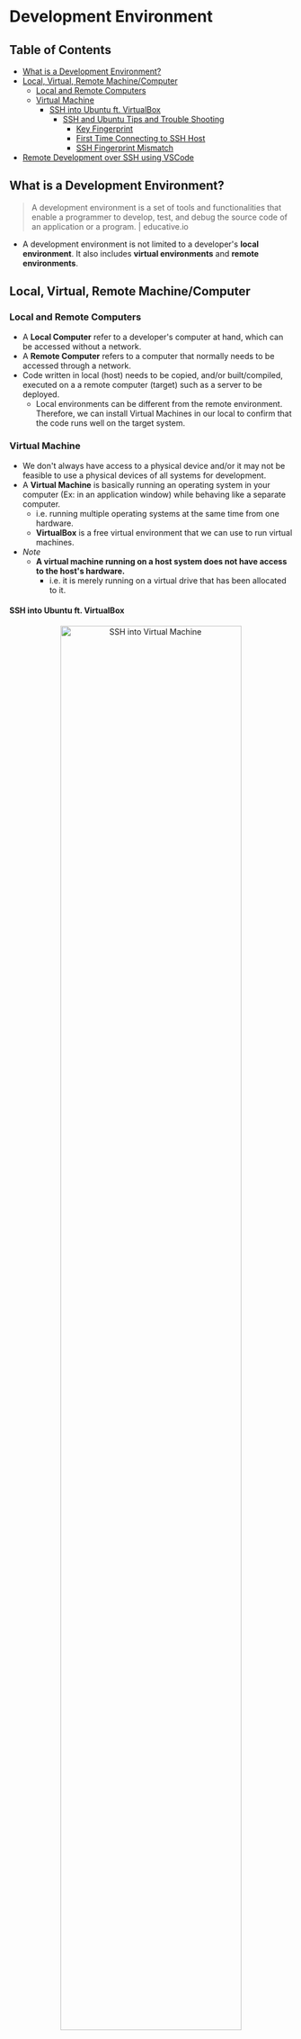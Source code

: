 # Development Environment

## Table of Contents
- [What is a Development Environment?](#what-is-a-development-environment)
- [Local, Virtual, Remote Machine/Computer](#local-virtual-remote-machinecomputer)
  - [Local and Remote Computers](#local-and-remote-computers)
  - [Virtual Machine](#virtual-machine)
    - [SSH into Ubuntu ft. VirtualBox](#ssh-into-ubuntu-ft-virtualbox)
      - [SSH and Ubuntu Tips and Trouble Shooting](#ssh-and-ubuntu-tips-and-trouble-shooting)
        - [Key Fingerprint](#key-fingerprint)
        - [First Time Connecting to SSH Host](#first-time-connecting-to-ssh-host)
        - [SSH Fingerprint Mismatch](#ssh-fingerprint-mismatch)
- [Remote Development over SSH using VSCode](#remote-development-over-ssh-using-vscode)

## What is a Development Environment?
> A development environment is a set of tools and functionalities that enable a programmer to develop, test, and debug the source code of an application or a program. | educative.io

- A development environment is not limited to a developer's **local environment**. It also includes **virtual environments** and **remote environments**.

## Local, Virtual, Remote Machine/Computer
### Local and Remote Computers
- A **Local Computer** refer to a developer's computer at hand, which can be accessed without a network.
- A **Remote Computer** refers to a computer that normally needs to be accessed through a network.
- Code written in local (host) needs to be copied, and/or built/compiled, executed on a a remote computer (target) such as a server to be deployed.
  - Local environments can be different from the remote environment. Therefore, we can install Virtual Machines in our local to confirm that the code runs well on the target system.
### Virtual Machine
- We don't always have access to a physical device and/or it may not be feasible to use a physical devices of all systems for development.
- A **Virtual Machine** is basically running an operating system in your computer (Ex: in an application window) while behaving like a separate computer.
  - i.e. running multiple operating systems at the same time from one hardware.
  - **VirtualBox** is a free virtual environment that we can use to run virtual machines.
- _Note_
  - **A virtual machine running on a host system does not have access to the host's hardware.**
    - i.e. it is merely running on a virtual drive that has been allocated to it.
#### SSH into Ubuntu ft. VirtualBox
<p align="center">
  <img src="https://github.com/Kakamotobi/Learned/blob/main/Development%20Environment/refImg/virtual-machine-ssh-connection.png" alt="SSH into Virtual Machine" width="80%" />
</p>

- In VirtualBox, setup a virtual machine with the desired settings.
  - Insert an Ubuntu disk image file(iso) in the virtual CD drive. Run the VM.
- Setup SSH to communicate between the VM and localhost computer.
  - **Install an SSH server on the VM**: `$ sudo apt install openssh-server`
    - Check SSH install status: `$ sudo systemctl status ssh`
    - If status is inactive, enable SSH: `$ sudo systemctl enable ssh --now`
  - **Open an SSH port on the VM**.
    - Check if firewall is enabled: `$ sudo ufw status`
    - If firewall is enabled, allow SSH for firewall: `$ sudo ufw allow ssh`
    - Port 22 is open for SSHD by default.
      - Check which ports are open on system: `$ sudo lsof -i -P -n | grep LISTEN`
  - **Add the SSH connection to VirtualBox Network Settings**.
    - VM should be attached to NAT.
    - Advanced &rarr; **Port Forwarding** &rarr; Add SSH Connection
      - Name: ssh (name of this port forwarding rule)
      - Protocol: TCP
      - Host Port: 2222 (any unused port greater than 1000)
      - Guest Port: 22
        - The port that the sshd server will be listening on for connections.
      - Host IP: 127.0.0.1 (localhost)
      - Guest IP: 10.0.2.15
    - Basically, only TCP packets coming to the VM from 127.0.0.1 (host) in the local network will be redirected to 10.0.2.15.
  - **Install SSH client on host**.
    - SSH is built into Terminal on MacOS.
  - **Start SSH Session with the guest OS from host**: `$ ssh -p 2222 ubuntuLoginUsername@localhost`
    - *Important: the remote host is set to "localhost" or "127.0.0.1" here because the VM we're trying to connect to is on local, which is then redirected to "10.0.2.15" as specified above. If instead of a VM, we need to connect to a remote server, this should be the IP address or domain name of that remote server.*
    - Enter password (Ubuntu user).
    - You have an SSH connection into the Ubuntu VM now.
    - On remote, use `chmod` to modify access/permission for files/directories.
      - Check access mode for directory: `$ stat directory`
  - ***Optional but recommended:***
    - Use **SSH key-based authentication** instead of using username and password.
      - Generate a pair of SSH keys from the SSH client machine: `$ ssh-keygen -t rsa`
        - This creates two keys `id_rsa.pub` and `id_rsa` at `~/.ssh`.
        - Keep the private key on the SSH client machine.
        - Move the public key to the SSH server machine: `ssh-copy-id remote_host`
          - The public key will be copied to the remote's authorized keys file.
      - When trying to connect, the server uses the public key to generate a message that the client can read using the private key. Then, the client sends an appropriate message to the server, which the server checks and then starts the connection.
    - Disable password only authentication.
      - Open the SSHD configuration file at `/etc/ssh/sshd_config` and set `PasswordAuthentication no`.
      - Reload the SSH daemon: `$ sudo systemctl reload ssh`.
##### SSH and Ubuntu Tips and Trouble Shooting
- `man sshd` for more information.
###### Key Fingerprint
- Each host has its own unique key, which is used to identify itself to clients trying to connect to it.
- When a client attempts to connect, the host presents its public host key.
  - The host usually stores it in its `/etc/ssh/ssh_host.pub` file.
- The client compares that key against its list of keys in its own database(file) to verify that everything's the same.
###### First Time Connecting to SSH Host
- The purpose is to check if you agree to use the specified key fingerprint to connect.
- If `yes`, type in password of the host account.
  - If the login was successful, the key fingerprint is saved in the `~/.ssh/known_hosts` file and won't ask again.
- Example
  ```zsh
  The authenticity of host '<host>' can't be established.
  ED25519 key fingerprint is <key fingerprint>.
  This key is not known by any other names
  Are you sure you want to continue connecting (yes/no/[fingerprint])? yes
  Warning: Permanently added '<host>' (ED25519) to the list of known hosts.
  <username>@localhost's password: 
  ```
###### SSH Fingerprint Mismatch
- This occurs when the key fingerprint that the host presented and the key fingerprint that the client has saved in its list of SSHs does not match.
- Possible Causes
  - SSH was re-installed.
  - You tried to connect to a different machine at the same IP (Ex: connecting through a load balancer).
  - You are being attacked by a man-in-the-middle attack, in which is intercepting and rerouting your SSH connection to a different host of their own.
- Example
  ```zsh
  @@@@@@@@@@@@@@@@@@@@@@@@@@@@@@@@@@@@@@@@@@@@@@@@@@@@@@@@@@@
  @    WARNING: REMOTE HOST IDENTIFICATION HAS CHANGED!     @
  @@@@@@@@@@@@@@@@@@@@@@@@@@@@@@@@@@@@@@@@@@@@@@@@@@@@@@@@@@@
  IT IS POSSIBLE THAT SOMEONE IS DOING SOMETHING NASTY!
  Someone could be eavesdropping on you right now (man-in-the-middle attack)!
  It is also possible that the RSA host key has just been changed.
  The fingerprint for the ED25519 key sent by the remote host is
  <fingerprint presented by remote host>
  Please contact your system administrator.
  Add correct host key in /home/.../.ssh/known_hosts to get rid of this message.
  Offending key in /home/.../.ssh/known_hosts:1
  RSA host key for review_server has changed and you have requested strict checking.
  Host key verification failed.
  fatal: The remote end hung up unexpectedly
  error: Cannot fetch platform/bionic
  ```

## Remote Development over SSH using VSCode
- Editting and debugging on a remote machine from local using VSCode.
### Process
- Install the "Remote - SSH" VSCode extension.
- Use the Remote Status bar (bottom left corner in VSCode) for quick Remote - SSH commands.
  - Click "Connect to Host..." and type in "remote_username@remote_host".
  - Or, set an SSH config file `~/.ssh/config`.
    ```
    Host alias/abbreviation for SSH server (remote)
      HostName ip address or domain name of remote
      User username on remote
      Port 2222
    ```
### Some Troubleshooting
- Specify port number in `~/.ssh/config`.
- VSCode `settings.json`
  - Increase connect timeout: `"remote.SSH.connectTimeout": 60`
  - Specify platform for particular host: `"remote.SSH.remotePlatform": { "ubuntu-VirtualBox": "linux" }"`
  - Check if VSCode is waiting on a prompt: `"remote.SSH.showLoginTerminal": true`
  - Specify that the SSH host is not running Windows: `"remote.SSH.useLocalServer": false`

## Reference
[What is a development environment? - educative.io](https://www.educative.io/answers/what-is-a-development-environment)  
[system installation - Is it safe to answer "erase disk and install Ubuntu" on a virtual machine? - Ask Ubuntu](https://askubuntu.com/questions/499894/is-it-safe-to-answer-erase-disk-and-install-ubuntu-on-a-virtual-machine)  
[How to Install Ubuntu on VirtualBox](https://www.makeuseof.com/install-ubuntu-virtualbox/)  
[How to SSH Into a VirtualBox Ubuntu Server](https://www.makeuseof.com/how-to-ssh-into-virtualbox-ubuntu/)  
[How To Use SSH to Connect to a Remote Server | DigitalOcean](https://www.digitalocean.com/community/tutorials/how-to-use-ssh-to-connect-to-a-remote-server)  
[What is a SSH key fingerprint and how is it generated? - Super User](https://superuser.com/questions/421997/what-is-a-ssh-key-fingerprint-and-how-is-it-generated)  
[Connect over SSH with Visual Studio Code](https://code.visualstudio.com/docs/remote/ssh-tutorial)  
[Developing on Remote Machines using SSH and Visual Studio Code](https://code.visualstudio.com/docs/remote/ssh)  
